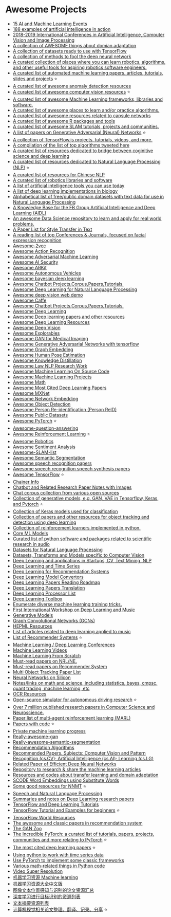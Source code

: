 # Awesome Projects

- [15 AI and Machine Learning Events](http://botunity.co/14-ai-and-machine-learning-events/)
- [188 examples of artificial intelligence in action](https://poo.ai/)
- [2018-2019 International Conferences in Artificial Intelligence, Computer Vision and Image Processing](https://github.com/JackieTseng/conference_call_for_paper)
- [A collection of AWESOME things about domian adaptation](https://github.com/zhaoxin94/awsome-domain-adaptation)
- [A collection of datasets ready to use with TensorFlow](https://github.com/tensorflow/datasets)
- [A collection of methods to fool the deep neural network](https://github.com/layumi/Awesome-Fools)
- [A curated collection of places where you can learn robotics, algorithms, and other useful tools for aspiring robotics software engineers.](https://github.com/mithi/robotics-coursework)
- [A curated list of automated machine learning papers, articles, tutorials, slides and projects](https://github.com/hibayesian/awesome-automl-papers) :star:
- [A curated list of awesome anomaly detection resources](https://github.com/hoya012/awesome-anomaly-detection)
- [A curated list of awesome computer vision resources](https://github.com/jbhuang0604/awesome-computer-vision) :star:
- [A curated list of awesome Machine Learning frameworks, libraries and software.](https://github.com/josephmisiti/awesome-machine-learning)
- [A curated list of awesome places to learn and/or practice algorithms.](https://github.com/tayllan/awesome-algorithms)
- [A curated list of awesome resources related to capsule networks](https://github.com/aisummary/awesome-capsule-networks)
- [A curated list of awesome R packages and tools](https://github.com/qinwf/awesome-R)
- [A curated list of awesome SLAM tutorials, projects and communities.](https://github.com/kanster/awesome-slam)
- [A list of papers on Generative Adversarial (Neural) Networks](https://github.com/nightrome/really-awesome-gan) :star:
- [A collection of TensorFlow.js projects, tutorials, videos, and more.](https://github.com/tensorflow/tfjs/blob/master/GALLERY.md)
- [A compilation of the list of top algorithms tweeted here](https://mathematical-tours.github.io/algorithms/)
- [A curated list of resources dedicated to bridge between coginitive science and deep learning](https://github.com/robi56/awesome-cognitive-science-and-deep-learning)
- [A curated list of resources dedicated to Natural Language Processing (NLP)](https://github.com/keon/awesome-nlp) :star:
- [A curated list of resources for Chinese NLP](https://github.com/crownpku/awesome-chinese-nlp#corpus-%E4%B8%AD%E6%96%87%E8%AF%AD%E6%96%99)
- [A curated list of robotics libraries and software](https://github.com/jslee02/awesome-robotics-libraries)
- [A list of artificial intelligence tools you can use today](https://hackernoon.com/a-list-of-artificial-intelligence-tools-you-can-use-today-for-personal-use-1-3-7f1b60b6c94f)
- [A list of deep learning implementations in biology](https://github.com/hussius/deeplearning-biology)
- [Alphabetical list of free/public domain datasets with text data for use in Natural Language Processing](https://github.com/niderhoff/nlp-datasets)
- [A Knowledge Base for the FB Group Artificial Intelligence and Deep Learning (AIDL)](https://github.com/arthchan2003/AIDL_KB)
- [An awesome Data Science repository to learn and apply for real world problems.](https://github.com/bulutyazilim/awesome-datascience)
- [A Paper List for Style Transfer in Text](https://github.com/fuzhenxin/Style-Transfer-in-Text)
- [A reading list of top Conferences & Journals, focused on facial expression recognition](https://github.com/EvelynFan/AWESOME-FER)
- [Awesome-2vec](https://github.com/MaxwellRebo/awesome-2vec) 
- [Awesome Action Recognition](https://github.com/jinwchoi/awesome-action-recognition)
- [Awesome Adversarial Machine Learning](https://github.com/yenchenlin/awesome-adversarial-machine-learning)
- [Awesome AI Security](https://github.com/RandomAdversary/Awesome-AI-Security)
- [Awesome ARKit](https://github.com/olucurious/awesome-arkit)
- [Awesome Autonomous Vehicles](https://github.com/takeitallsource/awesome-autonomous-vehicles)
- [Awesome bayesian deep learning](https://github.com/robi56/awesome-bayesian-deep-learning)
- [Awesome Chatbot Projects,Corpus,Papers,Tutorials.](https://github.com/fendouai/Awesome-Chatbot)
- [Awesome Deep Learning for Natural Language Processing](https://github.com/brianspiering/awesome-dl4nlp)
- [Awesome deep vision web demo](https://github.com/hwalsuklee/awesome-deep-vision-web-demo)
- [Awesome Caffe](https://github.com/MichaelXin/Awesome-Caffe)
- [Awesome Chatbot Projects,Corpus,Papers,Tutorials.](https://github.com/fendouai/Awesome-Chatbot)
- [Awesome Deep Learning](https://github.com/ChristosChristofidis/awesome-deep-learning)
- [Awesome Deep learning papers and other resources](https://github.com/endymecy/awesome-deeplearning-resources)
- [Awesome Deep Learning Resources](https://github.com/guillaume-chevalier/awesome-deep-learning-resources)
- [Awesome Deep Vision](https://github.com/kjw0612/awesome-deep-vision)
- [Awesome Explorables](https://github.com/sp4ke/awesome-explorables)
- [Awesome GAN for Medical Imaging](https://github.com/xinario/awesome-gan-for-medical-imaging)
- [Awesome Generative Adversarial Networks with tensorflow](https://github.com/kozistr/Awesome-GANs)
- [Awesome Graph Embedding](https://github.com/benedekrozemberczki/awesome-graph-embedding)
- [Awesome Human Pose Estimation](https://github.com/wangzheallen/awesome-human-pose-estimation)
- [Awesome Knowledge Distillation](https://github.com/dkozlov/awesome-knowledge-distillation)
- [Awesome Law NLP Research Work](https://github.com/bamtercelboo/Awesome-Law-NLP-Research-Work)
- [Awesome Machine Learning On Source Code](https://github.com/src-d/awesome-machine-learning-on-source-code)
- [Awesome Machine Learning Projects](https://ml-showcase.com/)
- [Awesome Math](https://github.com/llSourcell/learn_math_fast)
- [Awesome Most Cited Deep Learning Papers](https://github.com/terryum/awesome-deep-learning-papers)
- [Awesome MXNet](https://github.com//chinakook/Awesome-MXNet)
- [Awesome Network Embedding](https://github.com/chihming/awesome-network-embedding)
- [Awesome Object Detection](https://github.com/amusi/awesome-object-detection)
- [Awesome Person Re-identification (Person ReID)](https://github.com/bismex/Awesome-person-re-identification)
- [Awesome Public Datasets](https://github.com/caesar0301/awesome-public-datasets)
- [Awesome PyTorch](https://github.com/rickiepark/awesome-pytorch) :star:
- [Awesome-question-answering](https://github.com/dapurv5/awesome-question-answering)
- [Awesome Reinforcement Learning](https://github.com/aikorea/awesome-rl) :star:
- [Awesome Robotics](https://github.com/Kiloreux/awesome-robotics)
- [Awesome Sentiment Analysis](https://github.com/xiamx/awesome-sentiment-analysis)
- [Awesome-SLAM-list](https://github.com/OpenSLAM/awesome-SLAM-list)
- [Awesome Semantic Segmentation](https://github.com/mrgloom/awesome-semantic-segmentation)
- [Awesome speech recognition papers](https://github.com/zzw922cn/awesome-speech-recognition-papers)
- [Awesome speech recognition speech synthesis papers](https://github.com/zzw922cn/awesome-speech-recognition-speech-synthesis-papers)
- [Awesome TensorFlow](https://github.com/jtoy/awesome-tensorflow) :star:
- [Chainer Info](https://github.com/hidetomasuoka/chainer-info)
- [Chatbot and Related Research Paper Notes with Images](https://github.com/ricsinaruto/Seq2seqChatbots/wiki/Chatbot-and-Related-Research-Paper-Notes-with-Images)
- [Chat corpus collection from various open sources](https://github.com/Marsan-Ma/chat_corpus)
- [Collection of generative models, e.g. GAN, VAE in Tensorflow, Keras, and Pytorch](https://github.com/wiseodd/generative-models) :star:
- [Collection of Keras models used for classification](https://github.com//titu1994/Keras-Classification-Models)
- [Collection of papers and other resources for object tracking and detection using deep learning](https://github.com/abhineet123/Deep-Learning-for-Tracking-and-Detection)
- [Collection of reinforcement learners implemented in python.](https://github.com/Islandman93/reinforcepy)
- [Core ML Models](https://github.com/likedan/Awesome-CoreML-Models)
- [Curated list of python software and packages related to scientific research in audio](https://github.com/faroit/awesome-python-scientific-audio)
- [Datasets for Natural Language Processing](https://github.com/karthikncode/nlp-datasets)
- [Datasets, Transforms and Models specific to Computer Vision](https://github.com/pytorch/vision/)
- [Deep Learning and applications in Startups, CV, Text Mining, NLP](https://github.com/lipiji/App-DL)
- [Deep Learning and Time Series](https://github.com//FrancisArgnR/Time-series---deep-learning---state-of-the-art)
- [Deep Learning for Recommendation Systems](https://github.com/robi56/Deep-Learning-for-Recommendation-Systems)
- [Deep Learning Model Convertors](https://github.com/ysh329/deep-learning-model-convertor)
- [Deep Learning Papers Reading Roadmap](https://github.com/songrotek/Deep-Learning-Papers-Reading-Roadmap)
- [Deep Learning Papers Translation](https://github.com/SnailTyan/deep-learning-papers-translation)
- [Deep Learning Processor List](https://zhuanlan.zhihu.com/p/28406226)
- [Deep Learning Toolbox](https://github.com/dmarnerides/dlt)
- [Enumerate diverse machine learning training tricks.](https://github.com/Conchylicultor/Deep-Learning-Tricks)
- [First International Workshop on Deep Learning and Music](https://arxiv.org/html/1706.08675)
- [Generative Models](https://github.com/wiseodd/generative-models)
- [Graph Convolutional Networks (GCNs)](https://github.com/sungyongs/graph-based-nn)
- [HEPML Resources](https://github.com/iml-wg/HEP-ML-Resources)
- [List of articles related to deep learning applied to music](https://github.com/ybayle/awesome-deep-learning-music)
- [List of Recommender Systems](https://github.com/grahamjenson/list_of_recommender_systems) :star:
- [Machine Learning / Deep Learning Conferences](https://tryolabs.com/blog/machine-learning-deep-learning-conferences/)
- [Machine Learning Videos](https://github.com/dustinvtran/ml-videos)
- [Machine Learning From Scratch](https://github.com/eriklindernoren/ML-From-Scratch)
- [Must-read papers on NRL/NE.](https://github.com/thunlp/NRLpapers)
- [Must-read papers on Recommender System](https://github.com/hongleizhang/RSPapers)
- [Multi Object Tracking Paper List](https://github.com/SpyderXu/multi-object-tracking-paper-list)
- [Neural Networks on Silicon](https://github.com/fengbintu/Neural-Networks-on-Silicon)
- [Notes/links on math and science, including statistics, bayes, cmpsc, quant trading, machine learning, etc](https://github.com/melling/MathAndScienceNotes)
- [OCR Resources](https://github.com/ZumingHuang/awesome-ocr-resources)
- [Open-source simulator for autonomous driving research](https://github.com/carla-simulator/carla) :star:
- [Over 7 million published research papers in Computer Science and Neuroscience.](http://labs.semanticscholar.org/corpus/)
- [Paper list of multi-agent reinforcement learning (MARL)](https://github.com/LantaoYu/MARL-Papers)
- [Papers with code](https://github.com/zziz/pwc) :star:
- [Private machine learning progress](https://github.com/OpenMined/awesome-ai-privacy)
- [Really-awesome-gan](https://github.com/nightrome/really-awesome-gan)
- [Really-awesome-semantic-segmentation](https://github.com/nightrome/really-awesome-semantic-segmentation)
- [Recommendation Algorithms](https://github.com/chihming/competitive-recsys)
- [Recommended Papers. Subjects: Computer Vision and Pattern Recognition (cs.CV); Artificial Intelligence (cs.AI); Learning (cs.LG)](https://github.com//ArcherFMY/Paper_Reading_List)
- [Related Paper of Efficient Deep Neural Networks](https://github.com/Zhouaojun/Efficient-Deep-Learning)
- [Repository to research & share the machine learning articles](https://github.com/arXivTimes/arXivTimes)
- [Resources and codes about transfer learning and domain adaptation](https://github.com/jindongwang/transferlearning)
- [SCODE Word Embeddings using Substitute Words](https://github.com/ai-ku/wvec)
- [Some good resources for NNMT](http://thegrandjanitor.com/2017/09/09/some-useful-links-on-neural-machine-translation/) :star:
- [Speech and Natural Language Processing](https://github.com/edobashira/speech-language-processing)
- [Summaries and notes on Deep Learning research papers](https://github.com/dennybritz/deeplearning-papernotes)
- [TensorFlow and Deep Learning Tutorials](https://github.com/wagamamaz/tensorflow-tutorial)
- [TensorFlow Tutorial and Examples for beginners](https://github.com/aymericdamien/TensorFlow-Examples) :star:
- [TensorFlow World Resources](https://github.com/astorfi/TensorFlow-World-Resources)
- [The awesome and classic papers in recommendation system](https://github.com/YuyangZhangFTD/awesome-RecSys-papers)
- [The GAN Zoo](https://github.com/hindupuravinash/the-gan-zoo)
- [The Incredible PyTorch: a curated list of tutorials, papers, projects, communities and more relating to PyTorch](https://github.com/ritchieng/the-incredible-pytorch) :star:
- [The most cited deep learning papers](https://github.com/terryum/awesome-deep-learning-papers) :star:
- [Using python to work with time series data](https://github.com/MaxBenChrist/awesome_time_series_in_python)
- [Use PyTorch to implement some classic frameworks](https://github.com/sunshineatnoon/Paper-Implementations)
- [Various math-related things in Python code](https://github.com/calebmadrigal/math-with-python)
- [Video Super Resolution](https://github.com/flyywh/Video-Super-Resolution)
- [机器学习资源 Machine learning](https://github.com/allmachinelearning/MachineLearning)
- [机器学习资源大全中文版](https://github.com/jobbole/awesome-machine-learning-cn)
- [图像文本位置感知与识别的论文资源汇总](https://github.com/whitelok/image-text-localization-recognition/blob/master/README.zh-cn.md)
- [深度学习进行目标识别的资源列表](http://www.thinkface.cn/thread-4434-1-1.html)
- [文本摘要资源列表](https://github.com/mathsyouth/awesome-text-summarization)
- [计算机视觉相关论文整理、翻译、记录、分享](https://github.com/yizt/cv-papers) :star:
